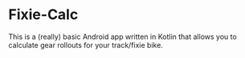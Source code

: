 # Fixie-Calc
This is a (really) basic Android app written in Kotlin that allows you to calculate gear rollouts for your track/fixie bike.

